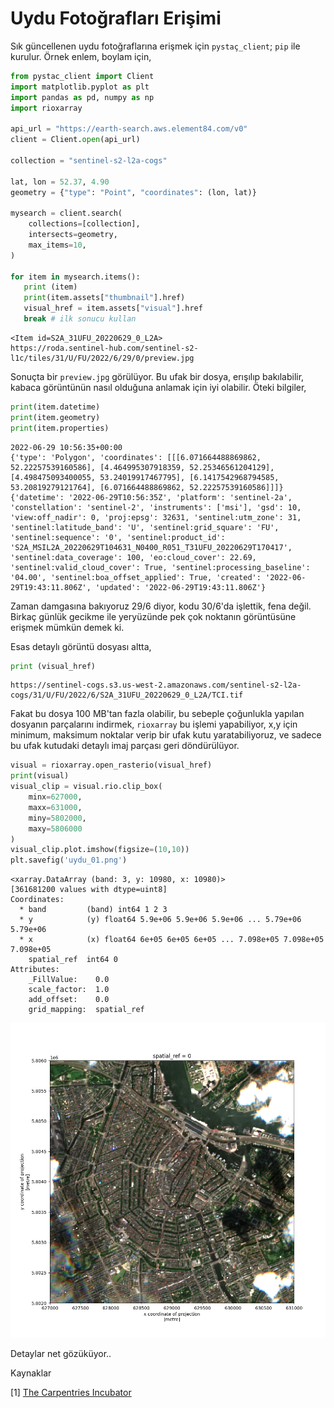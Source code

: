 # Uydu Fotoğrafları Erişimi

Sık güncellenen uydu fotoğraflarına erişmek için `pystaç_client`;
`pip` ile kurulur. Örnek enlem, boylam için,


```python
from pystac_client import Client
import matplotlib.pyplot as plt
import pandas as pd, numpy as np
import rioxarray

api_url = "https://earth-search.aws.element84.com/v0"
client = Client.open(api_url)

collection = "sentinel-s2-l2a-cogs"

lat, lon = 52.37, 4.90
geometry = {"type": "Point", "coordinates": (lon, lat)}

mysearch = client.search(
    collections=[collection],
    intersects=geometry,
    max_items=10,
)

for item in mysearch.items():
   print (item)
   print(item.assets["thumbnail"].href)
   visual_href = item.assets["visual"].href
   break # ilk sonucu kullan
```

```text
<Item id=S2A_31UFU_20220629_0_L2A>
https://roda.sentinel-hub.com/sentinel-s2-l1c/tiles/31/U/FU/2022/6/29/0/preview.jpg
```

Sonuçta bir `preview.jpg` görülüyor. Bu ufak bir dosya, erışılıp
bakılabilir, kabaca görüntünün nasıl olduğuna anlamak için iyi
olabilir. Öteki bilgiler,

```python
print(item.datetime)
print(item.geometry)
print(item.properties)
```

```text
2022-06-29 10:56:35+00:00
{'type': 'Polygon', 'coordinates': [[[6.071664488869862, 52.22257539160586], [4.464995307918359, 52.25346561204129], [4.498475093400055, 53.24019917467795], [6.1417542968794585, 53.20819279121764], [6.071664488869862, 52.22257539160586]]]}
{'datetime': '2022-06-29T10:56:35Z', 'platform': 'sentinel-2a', 'constellation': 'sentinel-2', 'instruments': ['msi'], 'gsd': 10, 'view:off_nadir': 0, 'proj:epsg': 32631, 'sentinel:utm_zone': 31, 'sentinel:latitude_band': 'U', 'sentinel:grid_square': 'FU', 'sentinel:sequence': '0', 'sentinel:product_id': 'S2A_MSIL2A_20220629T104631_N0400_R051_T31UFU_20220629T170417', 'sentinel:data_coverage': 100, 'eo:cloud_cover': 22.69, 'sentinel:valid_cloud_cover': True, 'sentinel:processing_baseline': '04.00', 'sentinel:boa_offset_applied': True, 'created': '2022-06-29T19:43:11.806Z', 'updated': '2022-06-29T19:43:11.806Z'}
```

Zaman damgasına bakıyoruz 29/6 diyor, kodu 30/6'da işlettik, fena
değil. Birkaç günlük gecikme ile yeryüzünde pek çok noktanın
görüntüsüne erişmek mümkün demek ki.

Esas detaylı görüntü dosyası altta,

```python
print (visual_href)
```

```text
https://sentinel-cogs.s3.us-west-2.amazonaws.com/sentinel-s2-l2a-cogs/31/U/FU/2022/6/S2A_31UFU_20220629_0_L2A/TCI.tif
```

Fakat bu dosya 100 MB'tan fazla olabilir, bu sebeple çoğunlukla
yapılan dosyanın parçalarını indirmek, `rioxarray` bu işlemi
yapabiliyor, x,y için minimum, maksimum noktalar verip bir ufak kutu
yaratabiliyoruz, ve sadece bu ufak kutudaki detaylı imaj parçası geri
döndürülüyor.


```python
visual = rioxarray.open_rasterio(visual_href)
print(visual)
visual_clip = visual.rio.clip_box(
    minx=627000,
    maxx=631000,
    miny=5802000,
    maxy=5806000
)
visual_clip.plot.imshow(figsize=(10,10))
plt.savefig('uydu_01.png')
```

```text
<xarray.DataArray (band: 3, y: 10980, x: 10980)>
[361681200 values with dtype=uint8]
Coordinates:
  * band         (band) int64 1 2 3
  * y            (y) float64 5.9e+06 5.9e+06 5.9e+06 ... 5.79e+06 5.79e+06
  * x            (x) float64 6e+05 6e+05 6e+05 ... 7.098e+05 7.098e+05 7.098e+05
    spatial_ref  int64 0
Attributes:
    _FillValue:    0.0
    scale_factor:  1.0
    add_offset:    0.0
    grid_mapping:  spatial_ref
```

![](uydu_01.png)

Detaylar net gözüküyor.. 

Kaynaklar

[1] [The Carpentries Incubator](https://carpentries-incubator.github.io/geospatial-python/19-access-data/index.html)




